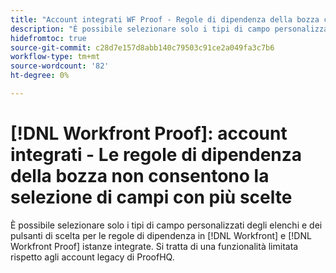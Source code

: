 ```yaml
---
title: "Account integrati WF Proof - Regole di dipendenza della bozza che non consentono la selezione di campi multicamera"
description: "È possibile selezionare solo i tipi di campo personalizzati degli elenchi e dei pulsanti di scelta per le regole di dipendenza all’interno di [!DNL Workfront] e [!DNL Workfront Proof] istanze integrate. Si tratta di una funzionalità limitata rispetto agli account legacy di ProofHQ."
hidefromtoc: true
source-git-commit: c28d7e157d8abb140c79503c91ce2a049fa3c7b6
workflow-type: tm+mt
source-wordcount: '82'
ht-degree: 0%

---
```



# [!DNL Workfront Proof]: account integrati - Le regole di dipendenza della bozza non consentono la selezione di campi con più scelte

È possibile selezionare solo i tipi di campo personalizzati degli elenchi e dei pulsanti di scelta per le regole di dipendenza in [!DNL Workfront] e [!DNL Workfront Proof] istanze integrate. Si tratta di una funzionalità limitata rispetto agli account legacy di ProofHQ.
